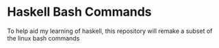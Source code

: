 # Haskell Bash Commands
To help aid my learning of haskell, this repository will remake a subset of the linux bash commands